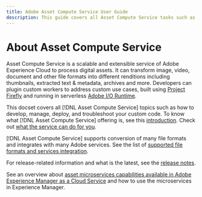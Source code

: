 ```yaml
---
title: Adobe Asset Compute Service User Guide
description: This guide covers all Asset Compute Service tasks such as introduction, how to develops, manage, deploy, and troubleshoot your custom code.
---
```


# About Asset Compute Service

Asset Compute Service is a scalable and extensible service of Adobe Experience Cloud to process digital assets. It can transform image, video, document and other file formats into different renditions including thumbnails, extracted text & metadata, archives and more. Developers can plugin custom workers to address custom use cases, built using [Project Firefly](https://www.adobe.io/apis/experienceplatform/project-firefly/docs.html) and running in serverless [Adobe I/O Runtime](https://www.adobe.io/apis/experienceplatform/runtime.html).

This docset covers all [!DNL Asset Compute Service] topics such as how to develop, manage, deploy, and troubleshoot your custom code. To know what [!DNL Asset Compute Service] offering is, see this [introduction](introduction.md). Check out [what the service can do for you](introduction.md#possible-use-cases-benefits).

[!DNL Asset Compute Service] supports conversion of many file formats and integrates with many Adobe services. See the list of [supported file formats and services integration](https://docs.adobe.com/content/help/en/experience-manager-cloud-service/assets/file-format-support.html).

For release-related information and what is the latest, see the [release notes](/help/release-notes.md).

See an overview about [asset microservices capabilities available in Adobe Experience Manager as a Cloud Service](https://docs.adobe.com/content/help/en/experience-manager-cloud-service/assets/asset-microservices-overview.html) and how to use the microservices in Experience Manager.
